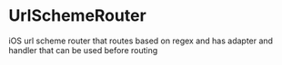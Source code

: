 UrlSchemeRouter
===============

iOS url scheme router that routes based on regex and has adapter and handler that can be used before routing